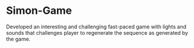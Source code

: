 # Simon-Game
Developed an interesting and challenging fast-paced game with lights and sounds that challenges player to regenerate the sequence as generated by the game.
